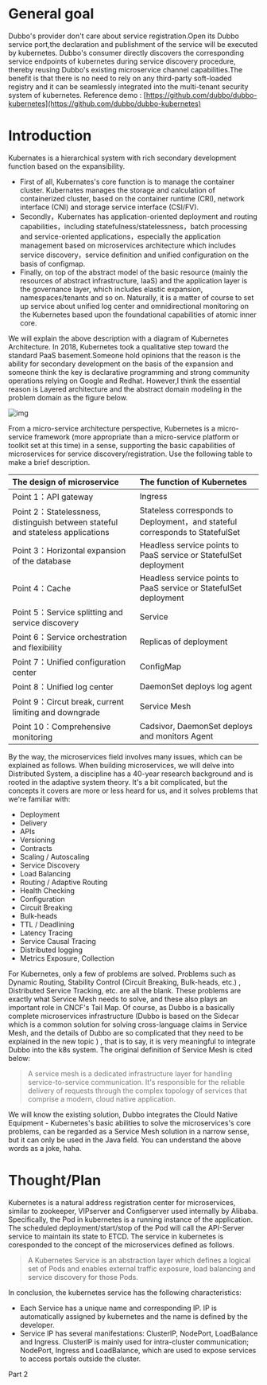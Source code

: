 # General goal

Dubbo's provider don't care about service registration.Open its Dubbo service port,the declaration and publishment of the service will be executed by kubernetes.
Dubbo's consumer directly discovers the corresponding service endpoints of kubernetes during service discovery procedure, thereby reusing Dubbo's existing microservice channel capabilities.The benefit is that there is no need to rely on any third-party soft-loaded registry and it can be seamlessly integrated into the multi-tenant security system of kubernetes. Reference demo : [https://github.com/dubbo/dubbo-kubernetes](https://github.com/dubbo/dubbo-kubernetes)

# Introduction

Kubernates is a hierarchical system with rich secondary development function based on the expansibility.

* First of all, Kubernates's core function is to manage the container cluster. Kubernates manages the  storage and calculation of containerized cluster, based on the container runtime (CRI), network interface (CNI) and storage service interface (CSI/FV).
* Secondly，Kubernates has application-oriented deployment and routing capabilities，including statefulness/statelessness，batch processing and service-oriented applications，especially the application management based on microservices architecture which includes service discovery，service definition and unified configuration on the basis of configmap.
* Finally, on top of the abstract model of the basic resource (mainly the resources of abstract infrastructure, IaaS) and the application layer is the governance layer, which includes elastic expansion, namespaces/tenants and so on. Naturally, it is a matter of course to set up service about unified log center and omnidirectional monitoring on the Kubernetes based upon the foundational capabilities of atomic inner core.

We will explain the above description with a diagram of Kubernetes Architecture. In 2018, Kubernetes took a qualitative step toward the standard PaaS basement.Someone hold opinions that the reason is the ability for secondary development on the basis of the expansion and someone think the key is declarative programming and strong community operations relying on Google and Redhat. However,I think the essential reason is Layered architecture and the abstract domain modeling in the problem domain as the figure below.



![img](../../img/blog/k8s/1.png)


From a micro-service architecture perspective, Kubernetes is a micro-service framework (more appropriate than a micro-service platform or toolkit set at this time) in a sense, supporting the basic capabilities of microservices for service discovery/registration. Use the following table to make a brief description.

| The design of microservice | The function of Kubernetes |
| :--- | :--- |
| Point 1：API gateway  | Ingress |
| Point 2：Statelessness, distinguish between stateful and stateless applications  | Stateless corresponds to Deployment，and stateful corresponds to StatefulSet |
| Point 3：Horizontal expansion of the database  | Headless service points to PaaS service or StatefulSet deployment |
| Point 4：Cache   | Headless service points to PaaS service or StatefulSet deployment |
| Point 5：Service splitting and service discovery  | Service |
| Point 6：Service orchestration and flexibility  | Replicas of deployment |
| Point 7：Unified configuration center  | ConfigMap |
| Point 8：Unified log center  | DaemonSet deploys log agent |
| Point 9：Circut break, current limiting and downgrade  | Service Mesh |
| Point 10：Comprehensive monitoring   | Cadsivor, DaemonSet deploys and monitors Agent |

By the way, the microservices field involves many issues, which can be explained as follows. When building microservices, we will delve into Distributed System, a discipline has a 40-year research background and is rooted in the adaptive system theory. It's a bit complicated, but the concepts it covers are more or less heard for us, and it solves problems that we're familiar with:

* Deployment
* Delivery
* APIs
* Versioning
* Contracts
* Scaling / Autoscaling
* Service Discovery
* Load Balancing
* Routing / Adaptive Routing
* Health Checking
* Configuration
* Circuit Breaking
* Bulk-heads
* TTL / Deadlining
* Latency Tracing
* Service Causal Tracing
* Distributed logging
* Metrics Exposure, Collection

For Kubernetes, only a few of problems are solved. Problems such as Dynamic Routing, Stability Control (Circuit Breaking, Bulk-heads, etc.) , Distributed Service Tracking, etc. are all the blank. These problems are exactly what Service Mesh needs to solve, and these also plays an important role in CNCF's Tail Map. Of course, as Dubbo is a basically complete microservices infrastructure (Dubbo is based on the Sidecar which is a common solution for solving cross-language claims in Service Mesh, and the details of Dubbo are so complicated that they need to be explained in the new topic ) , that is to say, it is very meaningful to integrate Dubbo into the k8s system. The original definition of Service Mesh is cited below:

> <span data-type="color" style="color:rgb(119, 119, 119)"><span data-type="background" style="background-color:rgb(255, 255, 255)">A service mesh is a dedicated infrastructure layer for handling service-to-service communication. It&#x27;s responsible for the reliable delivery of requests through the complex topology of services that comprise a modern, cloud native application.</span></span>

We will know the existing solution, Dubbo integrates the Clould Native Equipment - Kubernetes's basic abilities to solve the microservices's core problems, can be regarded as a Service Mesh solution in a narrow sense, but it can only be used in the Java field. You can understand the above words as a joke, haha.

# T<span data-type="color" style="color:rgb(51, 51, 51)"><span data-type="background" style="background-color:rgb(255, 255, 255)">hought</span></span>/Plan

Kubernetes is a natural address registration center for microservices, similar to zookeeper, VIPserver and Configserver used internally by Alibaba. Specifically, the Pod in kubernetes is a running instance of the application. The scheduled deployment/start/stop of the Pod will call the API-Server service to maintain its state to ETCD. The service in kubernetes is coresponded to the concept of the microservices defined as follows.

> A Kubernetes Service is an abstraction layer which defines a logical set of Pods and enables external traffic exposure, load balancing and service discovery for those Pods.

In conclusion, the kubernetes service has the following characteristics:

* Each Service has a unique name and corresponding IP. IP is automatically assigned by kubernetes and the name is defined by the developer.
* Service IP has several manifestations: ClusterIP, NodePort, LoadBalance and Ingress. ClusterIP is mainly used for intra-cluster communication; NodePort, Ingress and LoadBalance, which are used to expose services to access portals outside the cluster.


Part 2
